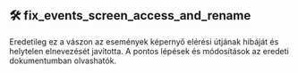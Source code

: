 ## 🛠 fix_events_screen_access_and_rename

Eredetileg ez a vászon az események képernyő elérési útjának hibáját és helytelen elnevezését javította.  A pontos lépések és módosítások az eredeti dokumentumban olvashatók.